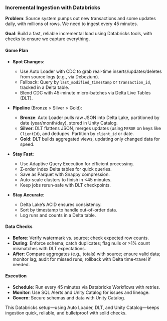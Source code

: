 ### Incremental Ingestion with Databricks

**Problem**: Source system pumps out new transactions and some updates daily, with millions of rows. We need to ingest every 45 minutes.

**Goal**: Build a fast, reliable incremental load using Databricks tools, with checks to ensure we capture everything.

#### Game Plan
- **Spot Changes**:
  - Use Auto Loader with CDC to grab real-time inserts/updates/deletes from source logs (e.g., via Debezium).
  - Fallback: Query by `last_modified_timestamp` or `transaction_id`, tracked in a Delta table.
  - Blend CDC with 45-minute micro-batches via Delta Live Tables (DLT).

- **Pipeline** (Bronze > Silver > Gold):
  - **Bronze**: Auto Loader pulls raw JSON into Delta Lake, partitioned by date (year/month/day), stored in Unity Catalog.
  - **Silver**: DLT flattens JSON, merges updates (using `MERGE` on keys like `ClientId`), and dedupes. Partition by `client_id` or date.
  - **Gold**: DLT builds aggregated views, updating only changed data for speed.

- **Stay Fast**:
  - Use Adaptive Query Execution for efficient processing.
  - Z-order index Delta tables for quick queries.
  - Save as Parquet with Snappy compression.
  - Auto-scale clusters to finish in <45 minutes.
  - Keep jobs rerun-safe with DLT checkpoints.

- **Stay Accurate**:
  - Delta Lake’s ACID ensures consistency.
  - Sort by timestamp to handle out-of-order data.
  - Log runs and counts in a Delta table.

#### Data Checks
- **Before**: Verify watermark vs. source; check expected row counts.
- **During**: Enforce schema; catch duplicates; flag nulls or >1% count mismatches with DLT expectations.
- **After**: Compare aggregates (e.g., totals) with source; ensure valid data; monitor lag; audit for missed runs; rollback with Delta time-travel if needed.

#### Execution
- **Schedule**: Run every 45 minutes via Databricks Workflows with retries.
- **Monitor**: Use SQL Alerts and Unity Catalog for issues and lineage.
- **Govern**: Secure schemas and data with Unity Catalog.

This Databricks setup—using Auto Loader, DLT, and Unity Catalog—keeps ingestion quick, reliable, and bulletproof with solid checks.